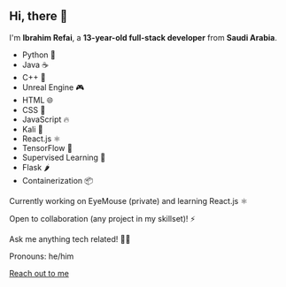 ## Hi, there 👋

I'm **Ibrahim Refai**, a **13-year-old full-stack developer** from **Saudi Arabia**. 

* Python 🐍
* Java ☕
* C++ 🚀
* Unreal Engine 🎮
* HTML 🌐
* CSS 🎨
* JavaScript 🔥
* Kali 🎩
* React.js ⚛️
* TensorFlow 🤖
* Supervised Learning 🧠
* Flask 🌶️
* Containerization 📦


Currently working on EyeMouse (private) and learning React.js ⚛️

Open to collaboration (any project in my skillset)! ⚡

Ask me anything tech related! 🧑‍💻

Pronouns: he/him

[Reach out to me](hemorefai2010@gmail.com)
